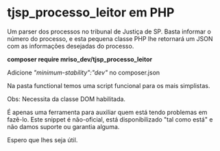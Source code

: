 # tjsp_processo_leitor em PHP
Um parser dos processos no tribunal de Justiça de SP. Basta informar o número do processo, e esta pequena classe PHP lhe retornará um JSON com as informações desejadas do processo.

**composer require mriso_dev/tjsp_processo_leitor**

Adicione *"minimum-stability":"dev"* no composer.json

Na pasta functional temos uma script funcional para os mais simplistas.

Obs: Necessita da classe DOM habilitada.

É apenas uma ferramenta para auxiliar quem está tendo problemas em fazê-lo. Este snippet é não-oficial, está disponibilizado "tal como está" e não damos suporte ou garantia alguma.

Espero que lhes seja útil.

